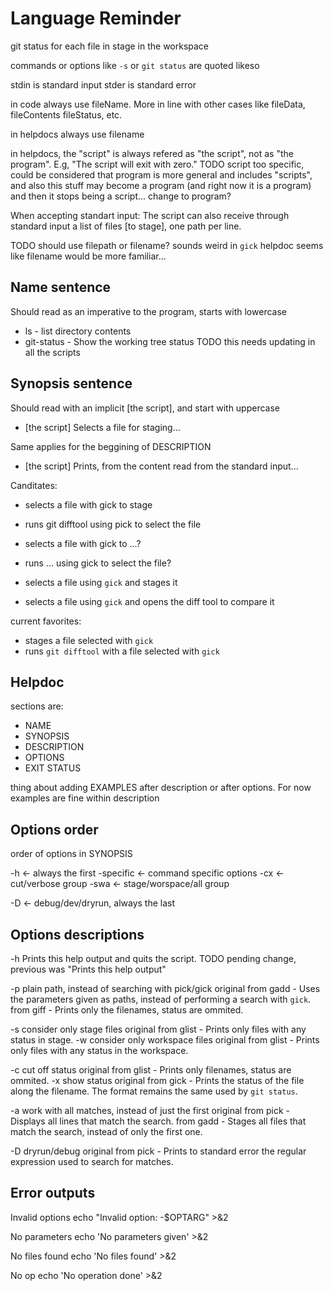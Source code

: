 Language Reminder
=================

git status for each file
in stage
in the workspace

commands or options like `-s` or `git status` are quoted likeso

stdin is standard input
stder is standard error

in code always use fileName. More in line with other cases like fileData, fileContents fileStatus, etc.

in helpdocs always use filename

in helpdocs, the "script" is always refered as "the script", not as "the program". E.g, "The script will exit with zero."
TODO script too specific, could be considered that program is more general and includes "scripts", and also this stuff may become a program (and right now it is a program) and then it stops being a script... change to program?

When accepting standart input:
The script can also receive through standard input a list of files [to stage], one path per line.

TODO should use filepath or filename? sounds weird in `gick` helpdoc
seems like filename would be more familiar...


Name sentence
-------------

Should read as an imperative to the program, starts with lowercase
* ls - list directory contents
* git-status - Show the working tree status
TODO this needs updating in all the scripts

Synopsis sentence
-----------------

Should read with an implicit [the script], and start with uppercase
* [the script] Selects a file for staging...

Same applies for the beggining of DESCRIPTION
* [the script] Prints, from the content read from the standard input...

Canditates:
* selects a file with gick to stage
* runs git difftool using pick to select the file

* selects a file with gick to ...?
* runs ... using gick to select the file?

* selects a file using `gick` and stages it
* selects a file using `gick` and opens the diff tool to compare it

current favorites:
* stages a file selected with `gick`
* runs `git difftool` with a file selected with `gick`


Helpdoc
-------

sections are:
* NAME
* SYNOPSIS
* DESCRIPTION
* OPTIONS
* EXIT STATUS

thing about adding EXAMPLES after description or after options. For now examples are fine within description


Options order
-------------

order of options in SYNOPSIS

-h <- always the first
-specific <- command specific options
-cx <- cut/verbose group
-swa <- stage/worspace/all group


-D <- debug/dev/dryrun, always the last


Options descriptions
--------------------

-h Prints this help output and quits the script.
TODO pending change, previous was "Prints this help output"

-p plain path, instead of searching with pick/gick
	original from gadd - Uses the parameters given as paths, instead of performing a search with `gick`.
	from giff - Prints only the filenames, status are ommited.


-s consider only stage files
	original from glist - Prints only files with any status in stage.
-w consider only workspace files
	original from glist - Prints only files with any status in the workspace.

-c cut off status
	original from glist - Prints only filenames, status are ommited.
-x show status
	original from gick - Prints the status of the file along the filename. The format remains the same used by `git status`.

-a work with all matches, instead of just the first
	original from pick - Displays all lines that match the search.
	from gadd - Stages all files that match the search, instead of only the first one.


-D dryrun/debug
	original from pick - Prints to standard error the regular expression used to search for matches.


Error outputs
-------------

Invalid options
echo "Invalid option: -$OPTARG" >&2

No parameters
echo 'No parameters given' >&2

No files found
echo 'No files found' >&2

No op
echo 'No operation done' >&2

